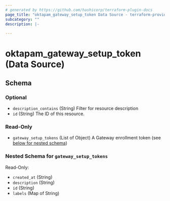 ```yaml
---
# generated by https://github.com/hashicorp/terraform-plugin-docs
page_title: "oktapam_gateway_setup_token Data Source - terraform-provider-oktapam"
subcategory: ""
description: |-
  
---
```


# oktapam_gateway_setup_token (Data Source)





<!-- schema generated by tfplugindocs -->
## Schema

### Optional

- `description_contains` (String) Filter for resource description
- `id` (String) The ID of this resource.

### Read-Only

- `gateway_setup_tokens` (List of Object) A Gateway enrollment token (see [below for nested schema](#nestedatt--gateway_setup_tokens))

<a id="nestedatt--gateway_setup_tokens"></a>
### Nested Schema for `gateway_setup_tokens`

Read-Only:

- `created_at` (String)
- `description` (String)
- `id` (String)
- `labels` (Map of String)


